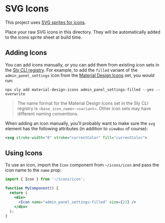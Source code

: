 # SVG Icons

This project uses
[SVG sprites for icons](https://benadam.me/thoughts/react-svg-sprites/).

Place your raw SVG icons in this directory. They will be automatically added to
the icons sprite sheet at build time.

## Adding Icons

You can add icons manually, or you can add them from existing icon sets in the
[Sly CLI registry](https://sly-cli.fly.dev/). For example, to add the `filled`
variant of the `admin_panel_settings` icon from the
[Material Design Icons](https://marella.me/material-design-icons/demo/svg/) set,
you would run:

```
npx sly add material-design-icons admin_panel_settings-filled --yes --overwrite
```

> The name format for the Material Design Icons set in the Sly CLI registry is
> `<base_icon_name>-<variant>`. Other icon sets may have different naming
> conventions.

When adding an icon manually, you'll probably want to make sure the `svg`
element has the following attributes (in addition to `viewBox` of course):

```xml
<svg stroke-width="0" stroke="currentColor" fill="currentColor">
```

## Using Icons

To use an icon, import the `Icon` component from `~/icons/icon` and pass the
icon name to the `name` prop:

```jsx
import { Icon } from '~/icons/icon';

function MyComponent() {
  return (
    <div>
      <Icon name="admin_panel_settings-filled" size={22} />
    </div>
  );
}
```

